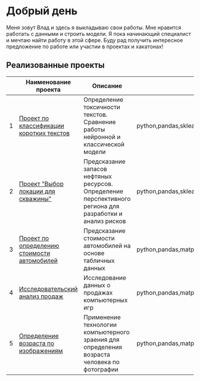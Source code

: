 # Добрый день
Меня зовут Влад и здесь я выкладываю свои работы.
Мне нравится работать с данными и строить модели.
Я пока начинающий специалист и мечтаю найти работу в этой сфере.
Буду рад получить интересное предложение по работе или участии в проектах и хакатонах!

## Реализованные проекты
|  | Наименование проекта | Описание| Стек |
|----|--|--|--|
| 1 |  [Проект по классификации коротких текстов](https://github.com/Vladskoba/Portfolio/blob/main/BERT) |Определение токсичности текстов. Сравнение работы нейронной и классической модели| python,pandas,sklearn,pytorch,nltk,spacy|
|2|[Проект "Выбор локации для скважины"](https://github.com/Vladskoba/Portfolio/blob/main/ML_buisness/Readme%20ML_buisness.md)|Предсказание запасов нефтяных ресурсов. Определение перспективного региона для разработки и анализ рисков| python,pandas,sklearn,numpy,matplotlib|
|3|[Проект по определению стоимости автомобилей](https://github.com/Vladskoba/Portfolio/tree/main/Numerical%20method)|Предсказание стоимости автомобилей на основе табличных данных|python,pandas,matplotlib,sklearn,numpy,lightgbm|
|4|[Исследовательский анализ продаж](https://github.com/Vladskoba/Portfolio/tree/main/Research%20analysis%20project)| Исследование данных о продажах компьютерных игр|python,pandas,matplotlib,scipy
|5|[Определение возраста по изображениям](https://github.com/Vladskoba/Portfolio/tree/main/Face%20age)|Применение технологии компьютерного зраения для определения возраста человека по фотографии|python,pandas,matplotlib,tensorflow,keras,ResNet50


